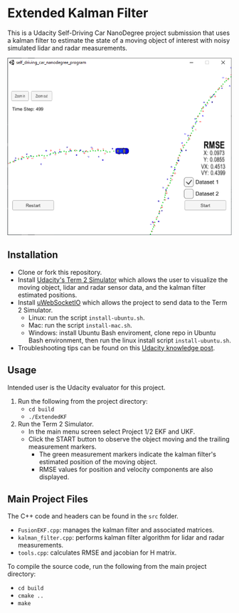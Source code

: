 # Extended Kalman Filter
This is a Udacity Self-Driving Car NanoDegree project submission that uses a kalman filter to estimate the state of a moving object of interest with noisy simulated lidar and radar measurements. 

![](./screenshot.png)

## Installation
* Clone or fork this repository. 
* Install [Udacity's Term 2 Simulator](https://github.com/udacity/self-driving-car-sim/releases) which allows the user to visualize the moving object, lidar and radar sensor data, and the kalman filter estimated positions.
* Install [uWebSocketIO](https://github.com/uNetworking/uWebSockets) which allows the project to send data to the Term 2 Simulator.
  * Linux: run the script `install-ubuntu.sh`.
  * Mac: run the script `install-mac.sh`.
  * Windows: install Ubuntu Bash enviroment, clone repo in Ubuntu Bash environment, then run the linux install script `install-ubuntu.sh`.
* Troubleshooting tips can be found on this [Udacity knowledge post](https://knowledge.udacity.com/questions/5184).

## Usage
Intended user is the Udacity evaluator for this project. 

1. Run the following from the project directory:
   * `cd build`
   * `./ExtendedKF`
2. Run the Term 2 Simulator.
   * In the main menu screen select Project 1/2 EKF and UKF.
   * Click the START button to observe the object moving and the trailing measurement markers.
     * The green measurement markers indicate the kalman filter's estimated position of the moving object.
     * RMSE values for position and velocity components are also displayed.

## Main Project Files
The C++ code and headers can be found in the `src` folder.
* `FusionEKF.cpp`: manages the kalman filter and associated matrices.
* `kalman_filter.cpp`: performs kalman filter algorithm for lidar and radar measurements.
* `tools.cpp`: calculates RMSE and jacobian for H matrix.

To compile the source code, run the following from the main project directory:
* `cd build`
* `cmake ..`
* `make`